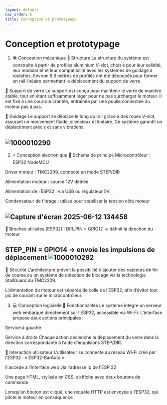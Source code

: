 ```yaml
---
layout: default
nav_order: 5
title: Conception et prototypage
---
```


# Conception et prototypage
1. 🛠️ Conception mécanique
🔹 Structure
La structure du système est construite à partir de profilés aluminium V-slot, choisis pour leur solidité, leur modularité et leur compatibilité avec les systèmes de guidage à roulettes.
Environ 6,6 mètres de profilés ont été découpés pour former un rail linéaire permettant le déplacement du support de verre.

🔹 Support de verre
Le support est conçu pour maintenir le verre de manière stable, tout en étant suffisamment léger pour ne pas surcharger le moteur. Il est fixé à une courroie crantée, entraînée par une poulie connectée au moteur pas à pas.

🔹 Guidage
Le support se déplace le long du rail grâce à des roues V-slot, assurant un mouvement fluide, silencieux et linéaire. Ce système garantit un déplacement précis et sans vibrations.

![1000010290](https://github.com/user-attachments/assets/d1181ff5-d5a9-4d55-86e6-ce348d41b22b)
---
2. ⚡ Conception électronique
🔹 Schéma de principe
Microcontrôleur : ESP32 NodeMCU

Driver moteur : TMC2209, connecté en mode STEP/DIR

Alimentation moteur : source 12V dédiée

Alimentation de l’ESP32 : via USB ou régulateur 5V

Condensateur de filtrage : utilisé pour stabiliser la tension côté moteur

![Capture d'écran 2025-06-12 134458](https://github.com/user-attachments/assets/ca00c66c-009b-499a-8ebf-0c6cd8e9b7cd)
---
🔹 Broches utilisées (ESP32) :
DIR_PIN = GPIO12 → définit la direction du moteur

STEP_PIN = GPIO14 → envoie les impulsions de déplacement
![1000010292](https://github.com/user-attachments/assets/e588fd2f-590b-4be2-8898-19f78f92294d)
---
🔹 Sécurité
L’architecture prévoit la possibilité d’ajouter des capteurs de fin de course ou un système de détection de blocage via la technologie StallGuard du TMC2209.

L’alimentation du moteur est séparée de celle de l’ESP32, afin d’éviter tout pic de courant sur le microcontrôleur.

3. 💻 Conception logicielle
🔹 Fonctionnalités
Le système intègre un serveur web embarqué directement sur l’ESP32, accessible via Wi-Fi.
L’interface propose deux actions principales :

Service à gauche

Service à droite
Chaque action déclenche le déplacement du verre dans la direction correspondante à l’aide d’impulsions STEP/DIR.

🔹 Interaction utilisateur
L’utilisateur se connecte au réseau Wi-Fi créé par l’ESP32 : « ESP32-BarAuto »

Il accède à l’interface web via l'adresse ip de l'ESP 32

Une page HTML, stylisée en CSS, s’affiche avec deux boutons de commande

Lorsqu’un bouton est cliqué, une requête HTTP est envoyée à l’ESP32, qui pilote le moteur en conséquence
